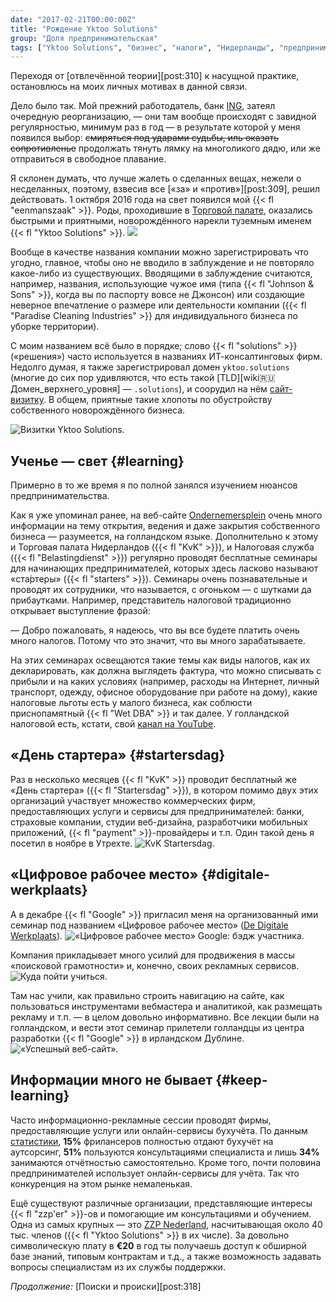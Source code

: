 ```yaml
---
date: "2017-02-21T00:00:00Z"
title: "Рождение Yktoo Solutions"
group: "Доля предпринимательская"
tags: ["Yktoo Solutions", "бизнес", "налоги", "Нидерланды", "предпринимательство", "работа", "фриланс"]
---
```


Переходя от [отвлечённой теории][post:310] к насущной практике, остановлюсь на моих личных мотивах в данной связи.

Дело было так. Мой прежний работодатель, банк [ING](http://www.ing.com/), затеял очередную реорганизацию, — они там вообще происходят с завидной регулярностью, минимум раз в год — в результате которой у меня появился выбор: ~~смиряться под ударами судьбы, иль оказать сопротивленье~~ продолжать тянуть лямку на многоликого дядю, или же отправиться в свободное плавание.

<!--more-->

<!-- ![](img:1.bp.blogspot.com/-XCYqqwYaPbs/WCo7vX_qTiI/AAAAAAAAoPA/hDBojNJO1Pk9pRHGq7L6hQCzTBd_bIaCACPcB/s1600/20161105_211814.picasaweb.jpg) -->

Я склонен думать, что лучше жалеть о сделанных вещах, нежели о несделанных, поэтому, взвесив все [«за» и «против»][post:309], решил действовать. 1 октября 2016 года на свет появился мой {{< fl "eenmanszaak" >}}. Роды, проходившие в [Торговой палате](https://www.kvk.nl/), оказались быстрыми и приятными, новорождённого нарекли туземным именем {{< fl "Yktoo Solutions" >}}.
![](img:1.bp.blogspot.com/-iaEVkAOTeVs/WKlzptmLZ-I/AAAAAAAApQ0/W-rdGWrQhbI0mT6IfVvmr2qhM5F7-YTewCPcB/s1600/Yktoo-Solutions-logo.png)

Вообще в качестве названия компании можно зарегистрировать что угодно, главное, чтобы оно не вводило в заблуждение и не повторяло какое-либо из существующих. Вводящими в заблуждение считаются, например, названия, использующие чужое имя (типа {{< fl "Johnson & Sons" >}}, когда вы по паспорту вовсе не Джонсон) или создающие неверное впечатление о размере или деятельности компании ({{< fl "Paradise Cleaning Industries" >}} для индивидуального бизнеса по уборке территории).

С моим названием всё было в порядке; слово {{< fl "solutions" >}} («решения») часто используется в названиях ИТ-консалтинговых фирм. Недолго думая, я также зарегистрировал домен `yktoo.solutions` (многие до сих пор удивляются, что есть такой [TLD][wiki:ru:Домен_верхнего_уровня] — `.solutions`), и соорудил на нём [сайт-визитку](https://www.yktoo.solutions/). В общем, приятные такие хлопоты по обустройству собственного новорождённого бизнеса.

![](img:1.bp.blogspot.com/-XCYqqwYaPbs/WCo7vX_qTiI/AAAAAAAAoPA/hDBojNJO1Pk9pRHGq7L6hQCzTBd_bIaCACPcB/s1600/20161105_211814.picasaweb.jpg:a "Визитки Yktoo Solutions.")

## Ученье — свет {#learning}

Примерно в то же время я по полной занялся изучением нюансов предпринимательства.

Как я уже упоминал ранее, на веб-сайте [Ondernemersplein](http://www.ondernemersplein.nl/) очень много информации на тему открытия, ведения и даже закрытия собственного бизнеса — разумеется, на голландском языке. Дополнительно к этому и Торговая палата Нидерландов ({{< fl "KvK" >}}), и Налоговая служба ({{< fl "Belastingdienst" >}}) регулярно проводят бесплатные семинары для начинающих предпринимателей, которых здесь ласково называют «ста́ртеры» ({{< fl "starters" >}}). Семинары очень познавательные и проводят их сотрудники, что называется, с огоньком — с шутками да прибаутками. Например, представитель налоговой традиционно открывает выступление фразой:

— Добро пожаловать, я надеюсь, что вы все будете платить очень много налогов. Потому что это значит, что вы много зарабатываете.

На этих семинарах освещаются такие темы как виды налогов, как их декларировать, как должна выглядеть фактура, что можно списывать с прибыли и на каких условиях (например, расходы на Интернет, личный транспорт, одежду, офисное оборудование при работе на дому), какие налоговые льготы есть у малого бизнеса, как соблюсти приснопамятный {{< fl "Wet DBA" >}} и так далее. У голландской налоговой есть, кстати, свой [канал на YouTube](https://www.youtube.com/user/BelastingdienstVideo).

## «День стартера» {#startersdag}

Раз в несколько месяцев {{< fl "KvK" >}} проводит бесплатный же «День стартера» ({{< fl "Startersdag" >}}), в котором помимо двух этих организаций участвует множество коммерческих фирм, предоставляющих услуги и сервисы для предпринимателей: банки, страховые компании, студии веб-дизайна, разработчики мобильных приложений, {{< fl "payment" >}}-провайдеры и т.п. Один такой день я посетил в ноябре в Утрехте.
![](img:1.bp.blogspot.com/-Eki7kXjgv2k/WCo7vUGvE5I/AAAAAAAAoPA/6ehaYzYB0MADbj79jW0RFyptuwQ220B9QCPcB/s1600/20161105_100446.picasaweb.jpg:a "KvK Startersdag.")

## «Цифровое рабочее место» {#digitale-werkplaats}

А в декабре {{< fl "Google" >}} пригласил меня на организованный ими семинар под названием «Цифровое рабочее место» ([De Digitale Werkplaats](https://digitalewerkplaats.withgoogle.com/)).
![](img:3.bp.blogspot.com/-bSXnAmKehwc/WKxwnAuMq0I/AAAAAAAApSE/B8VOjKSTTPgyqaseDrU9ifNR0YGkGJLcQCPcB/s1600/20161213_155655.picasaweb.jpg:a "«Цифровое рабочее место» Google: бэдж участника.")

Компания прикладывает много усилий для продвижения в массы «поисковой грамотности» и, конечно, своих рекламных сервисов.
![](img:4.bp.blogspot.com/-Mg6vyN6KDeQ/WKxwnE-Zc6I/AAAAAAAApSE/NYO2PpLXvc4_qVy7mrOm3ue4wjRuwxsOQCPcB/s1600/20161213_155811.picasaweb.jpg:a "Куда пойти учиться.")

Там нас учили, как правильно строить навигацию на сайте, как пользоваться инструментами вебмастера и аналитикой, как размещать рекламу и т.п. — в целом довольно информативно. Все лекции были на голландском, и вести этот семинар прилетели голландцы из центра разработки {{< fl "Google" >}} в ирландском Дублине.
![](img:1.bp.blogspot.com/-Pr10Soqileg/WKxwnBmTafI/AAAAAAAApSE/q5pEC34ffVwh3kr7Ld_k7cfB6xnO4UGGwCPcB/s1600/20161213_160002.picasaweb.jpg:a "«Успешный веб-сайт».")

## Информации много не бывает {#keep-learning}

Часто информационно-рекламные сессии проводят фирмы, предоставляющие услуги или онлайн-сервисы бухучёта. По данным [статистики](https://infogr.am/2ee6f09c-e346-405f-b4c0-3d511d5d3ab7), **15%** фрилансеров полностью отдают бухучёт на аутсорсинг, **51%** пользуются консультациями специалиста и лишь **34%** занимаются отчётностью самостоятельно. Кроме того, почти половина предпринимателей использует онлайн-сервисы для учёта. Так что конкуренция на этом рынке немаленькая.

Ещё существуют различные организации, представляющие интересы {{< fl "zzp'er" >}}-ов и помогающие им консультациями и обучением. Одна из самых крупных — это [ZZP Nederland](https://www.zzp-nederland.nl/), насчитывающая около 40 тыс. членов ({{< fl "Yktoo Solutions" >}} в их числе). За довольно символическую плату в **€20** в год ты получаешь доступ к обширной базе знаний, типовым контрактам и т.д., а также возможность задавать вопросы специалистам из их службы поддержки.

*Продолжение:* [Поиски и происки][post:318]

